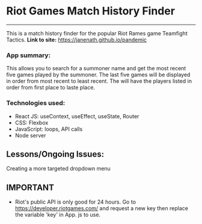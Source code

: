 # Riot Games Match History Finder
___
This is a match history finder for the popular Riot Rames game Teamfight Tactics.
**Link to site:** https://janenath.github.io/pandemic

### App summary:
 This allows you to search for a summoner name and get the most recent five games played by the summoner. The last five games will be displayed in order from most recent to least recent. The will have the players listed in order from first place to laste place.

### Technologies used:
- React JS: useContext, useEffect, useState, Router
- CSS: Flexbox
- JavaScript: loops, API calls
- Node server
## Lessons/Ongoing Issues:
Creating a more targeted dropdown menu


## IMPORTANT

- Riot's public API is only good for 24 hours. Go to https://developer.riotgames.com/ and request a new key then replace the variable 'key' in App. js to use.
